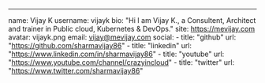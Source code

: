 ---
name: Vijay K
username: vijayk
bio: "Hi I am Vijay K., a Consultent, Architect and trainer in Public cloud, Kubernetes & DevOps."
site: https://mevijay.com
avatar: vijayk.png
email: vijay@mevijay.com
social:
    - title: "github"
      url: "https://github.com/sharmavijay86"
    - title: "linkedin"
      url: "https://www.linkedin.com/in/sharmavijay86"
    - title: "youtube"
      url: "https://www.youtube.com/channel/crazyincloud"
    - title: "twitter"
      url: "https://www.twitter.com/sharmavijay86"
